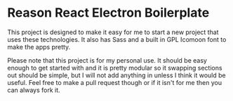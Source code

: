# Reason React Electron Boilerplate
This project is designed to make it easy for me to start a new project that uses these technologies.
It also has Sass and a built in GPL Icomoon font to make the apps pretty.

Please note that this project is for my personal use. It should be easy enough to get started with and it is pretty modular
so it swapping sections out should be simple, but I will not add anything in unless I think it would be useful.
Feel free to make a pull request though or if it isn't for me then you can always fork it.
